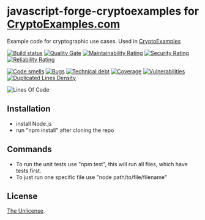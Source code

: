 # javascript-forge-cryptoexamples for [CryptoExamples.com](https://www.cryptoexamples.com)

Example code for cryptographic use cases. Used in [CryptoExamples](https://github.com/kmindi/crypto-examples)

[![Build status](https://travis-ci.org/cryptoexamples/javascript-forge-cryptoexamples.svg?branch=master)](https://travis-ci.org/cryptoexamples/javascript-forge-cryptoexamples)
[![Quality Gate](https://sonarcloud.io/api/project_badges/measure?project=javascript-forge-cryptoexamples&metric=alert_status)](https://sonarcloud.io/dashboard?id=javascript-forge-cryptoexamples)
[![Maintainability Rating](https://sonarcloud.io/api/project_badges/measure?project=javascript-forge-cryptoexamples&metric=sqale_rating)](https://sonarcloud.io/component_measures?id=javascript-forge-cryptoexamples&metric=sqale_rating)
[![Security Rating](https://sonarcloud.io/api/project_badges/measure?project=javascript-forge-cryptoexamples&metric=security_rating)](https://sonarcloud.io/component_measures?id=javascript-forge-cryptoexamples&metric=security_rating)
[![Reliability Rating](https://sonarcloud.io/api/project_badges/measure?project=javascript-forge-cryptoexamples&metric=reliability_rating)](https://sonarcloud.io/component_measures?id=javascript-forge-cryptoexamples&metric=reliability_rating)

[![Code smells](https://sonarcloud.io/api/project_badges/measure?project=javascript-forge-cryptoexamples&metric=code_smells)](https://sonarcloud.io/component_measures?id=javascript-forge-cryptoexamples&metric=code_smells)
[![Bugs](https://sonarcloud.io/api/project_badges/measure?project=javascript-forge-cryptoexamples&metric=bugs)](https://sonarcloud.io/component_measures?id=javascript-forge-cryptoexamples&metric=bugs)
[![Technical debt](https://sonarcloud.io/api/project_badges/measure?project=javascript-forge-cryptoexamples&metric=sqale_index)](https://sonarcloud.io/component_measures?id=javascript-forge-cryptoexamples&metric=sqale_index)
[![Coverage](https://sonarcloud.io/api/project_badges/measure?project=javascript-forge-cryptoexamples&metric=coverage)](https://sonarcloud.io/component_measures?id=javascript-forge-cryptoexamples&metric=coverage)
[![Vulnerabilities](https://sonarcloud.io/api/project_badges/measure?project=javascript-forge-cryptoexamples&metric=vulnerabilities)](https://sonarcloud.io/component_measures?id=javascript-forge-cryptoexamples&metric=vulnerabilities)
[![Duplicated Lines Density](https://sonarcloud.io/api/project_badges/measure?project=javascript-forge-cryptoexamples&metric=duplicated_lines_density)](https://sonarcloud.io/component_measures?id=javascript-forge-cryptoexamples&metric=duplicated_lines_density)

![Lines Of Code](https://sonarcloud.io/api/project_badges/measure?project=javascript-forge-cryptoexamples&metric=ncloc)


## Installation

-   install Node.js
-   run "npm install" after cloning the repo

## Commands

-   To run the unit tests use "npm test", this will run all files, which have tests first.
-   To just run one specific file use "node path/to/file/filename"

## License

[The Unlicense](LICENSE).
